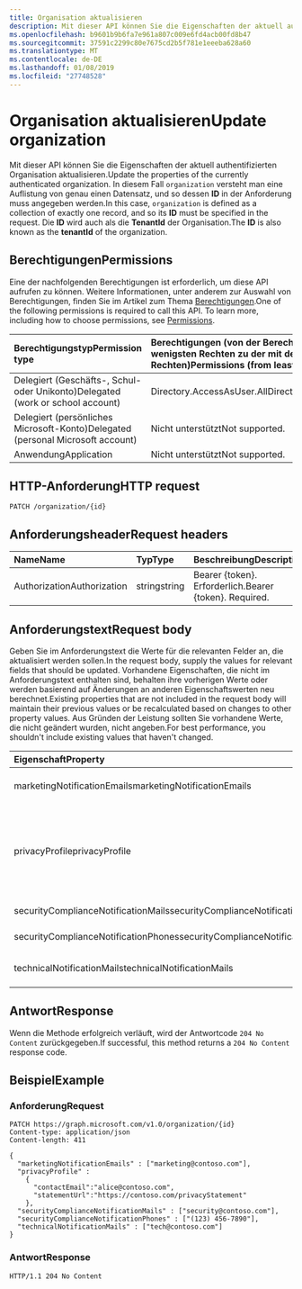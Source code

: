 ```yaml
---
title: Organisation aktualisieren
description: Mit dieser API können Sie die Eigenschaften der aktuell authentifizierten Organisation aktualisieren.
ms.openlocfilehash: b9601b9b6fa7e961a807c009e6fd4acb00fd8b47
ms.sourcegitcommit: 37591c2299c80e7675cd2b5f781e1eeeba628a60
ms.translationtype: MT
ms.contentlocale: de-DE
ms.lasthandoff: 01/08/2019
ms.locfileid: "27748528"
---
```

# <a name="update-organization"></a><span data-ttu-id="45bcd-103">Organisation aktualisieren</span><span class="sxs-lookup"><span data-stu-id="45bcd-103">Update organization</span></span>

<span data-ttu-id="45bcd-104">Mit dieser API können Sie die Eigenschaften der aktuell authentifizierten Organisation aktualisieren.</span><span class="sxs-lookup"><span data-stu-id="45bcd-104">Update the properties of the currently authenticated organization.</span></span> <span data-ttu-id="45bcd-105">In diesem Fall `organization` versteht man eine Auflistung von genau einen Datensatz, und so dessen **ID** in der Anforderung muss angegeben werden.</span><span class="sxs-lookup"><span data-stu-id="45bcd-105">In this case, `organization` is defined as a collection of exactly one record, and so its **ID** must be specified in the request.</span></span>  <span data-ttu-id="45bcd-106">Die **ID** wird auch als die **TenantId** der Organisation.</span><span class="sxs-lookup"><span data-stu-id="45bcd-106">The **ID** is also known as the **tenantId** of the organization.</span></span>


## <a name="permissions"></a><span data-ttu-id="45bcd-107">Berechtigungen</span><span class="sxs-lookup"><span data-stu-id="45bcd-107">Permissions</span></span>

<span data-ttu-id="45bcd-p102">Eine der nachfolgenden Berechtigungen ist erforderlich, um diese API aufrufen zu können. Weitere Informationen, unter anderem zur Auswahl von Berechtigungen, finden Sie im Artikel zum Thema [Berechtigungen](/graph/permissions-reference).</span><span class="sxs-lookup"><span data-stu-id="45bcd-p102">One of the following permissions is required to call this API. To learn more, including how to choose permissions, see [Permissions](/graph/permissions-reference).</span></span>

|<span data-ttu-id="45bcd-110">Berechtigungstyp</span><span class="sxs-lookup"><span data-stu-id="45bcd-110">Permission type</span></span> | <span data-ttu-id="45bcd-111">Berechtigungen (von der Berechtigung mit den wenigsten Rechten zu der mit den meisten Rechten)</span><span class="sxs-lookup"><span data-stu-id="45bcd-111">Permissions (from least to most privileged)</span></span> |
|:--------------------|:---------------------------------------------------------|
|<span data-ttu-id="45bcd-112">Delegiert (Geschäfts-, Schul- oder Unikonto)</span><span class="sxs-lookup"><span data-stu-id="45bcd-112">Delegated (work or school account)</span></span> | <span data-ttu-id="45bcd-113">Directory.AccessAsUser.All</span><span class="sxs-lookup"><span data-stu-id="45bcd-113">Directory.AccessAsUser.All</span></span>    |
|<span data-ttu-id="45bcd-114">Delegiert (persönliches Microsoft-Konto)</span><span class="sxs-lookup"><span data-stu-id="45bcd-114">Delegated (personal Microsoft account)</span></span> | <span data-ttu-id="45bcd-115">Nicht unterstützt</span><span class="sxs-lookup"><span data-stu-id="45bcd-115">Not supported.</span></span>    |
|<span data-ttu-id="45bcd-116">Anwendung</span><span class="sxs-lookup"><span data-stu-id="45bcd-116">Application</span></span> | <span data-ttu-id="45bcd-117">Nicht unterstützt</span><span class="sxs-lookup"><span data-stu-id="45bcd-117">Not supported.</span></span> |

## <a name="http-request"></a><span data-ttu-id="45bcd-118">HTTP-Anforderung</span><span class="sxs-lookup"><span data-stu-id="45bcd-118">HTTP request</span></span>

<!-- { "blockType": "ignored" } -->

```http
PATCH /organization/{id}

```

## <a name="request-headers"></a><span data-ttu-id="45bcd-119">Anforderungsheader</span><span class="sxs-lookup"><span data-stu-id="45bcd-119">Request headers</span></span>

| <span data-ttu-id="45bcd-120">Name</span><span class="sxs-lookup"><span data-stu-id="45bcd-120">Name</span></span>       | <span data-ttu-id="45bcd-121">Typ</span><span class="sxs-lookup"><span data-stu-id="45bcd-121">Type</span></span> | <span data-ttu-id="45bcd-122">Beschreibung</span><span class="sxs-lookup"><span data-stu-id="45bcd-122">Description</span></span>|
|:-----------|:------|:----------|
| <span data-ttu-id="45bcd-123">Authorization</span><span class="sxs-lookup"><span data-stu-id="45bcd-123">Authorization</span></span>  | <span data-ttu-id="45bcd-124">string</span><span class="sxs-lookup"><span data-stu-id="45bcd-124">string</span></span>  | <span data-ttu-id="45bcd-p103">Bearer {token}. Erforderlich.</span><span class="sxs-lookup"><span data-stu-id="45bcd-p103">Bearer {token}. Required.</span></span> |

## <a name="request-body"></a><span data-ttu-id="45bcd-127">Anforderungstext</span><span class="sxs-lookup"><span data-stu-id="45bcd-127">Request body</span></span>

<span data-ttu-id="45bcd-128">Geben Sie im Anforderungstext die Werte für die relevanten Felder an, die aktualisiert werden sollen.</span><span class="sxs-lookup"><span data-stu-id="45bcd-128">In the request body, supply the values for relevant fields that should be updated.</span></span> <span data-ttu-id="45bcd-129">Vorhandene Eigenschaften, die nicht im Anforderungstext enthalten sind, behalten ihre vorherigen Werte oder werden basierend auf Änderungen an anderen Eigenschaftswerten neu berechnet.</span><span class="sxs-lookup"><span data-stu-id="45bcd-129">Existing properties that are not included in the request body will maintain their previous values or be recalculated based on changes to other property values.</span></span> <span data-ttu-id="45bcd-130">Aus Gründen der Leistung sollten Sie vorhandene Werte, die nicht geändert wurden, nicht angeben.</span><span class="sxs-lookup"><span data-stu-id="45bcd-130">For best performance, you shouldn't include existing values that haven't changed.</span></span>

| <span data-ttu-id="45bcd-131">Eigenschaft</span><span class="sxs-lookup"><span data-stu-id="45bcd-131">Property</span></span>     | <span data-ttu-id="45bcd-132">Typ</span><span class="sxs-lookup"><span data-stu-id="45bcd-132">Type</span></span>   |<span data-ttu-id="45bcd-133">Beschreibung</span><span class="sxs-lookup"><span data-stu-id="45bcd-133">Description</span></span>|
|:---------------|:--------|:----------|
|<span data-ttu-id="45bcd-134">marketingNotificationEmails</span><span class="sxs-lookup"><span data-stu-id="45bcd-134">marketingNotificationEmails</span></span>|<span data-ttu-id="45bcd-135">Zeichenfolgenauflistung</span><span class="sxs-lookup"><span data-stu-id="45bcd-135">String collection</span></span>|                                        <span data-ttu-id="45bcd-136">**Hinweis:** Lässt keine Nullwerte zu.</span><span class="sxs-lookup"><span data-stu-id="45bcd-136">**Notes**: not nullable.</span></span>            |
|<span data-ttu-id="45bcd-137">privacyProfile</span><span class="sxs-lookup"><span data-stu-id="45bcd-137">privacyProfile</span></span>|[<span data-ttu-id="45bcd-138">privacyProfile</span><span class="sxs-lookup"><span data-stu-id="45bcd-138">privacyProfile</span></span>](../resources/privacyprofile.md)|<span data-ttu-id="45bcd-139">Das Datenschutzprofil einer Organisation ( „statementUrl“ und „contactEmail“ festlegen).</span><span class="sxs-lookup"><span data-stu-id="45bcd-139">The privacy profile of an organization (set statementUrl and contactEmail).</span></span>            |
|<span data-ttu-id="45bcd-140">securityComplianceNotificationMails</span><span class="sxs-lookup"><span data-stu-id="45bcd-140">securityComplianceNotificationMails</span></span>|<span data-ttu-id="45bcd-141">Zeichenfolgenauflistung</span><span class="sxs-lookup"><span data-stu-id="45bcd-141">String collection</span></span>||
|<span data-ttu-id="45bcd-142">securityComplianceNotificationPhones</span><span class="sxs-lookup"><span data-stu-id="45bcd-142">securityComplianceNotificationPhones</span></span>|<span data-ttu-id="45bcd-143">Zeichenfolgenauflistung</span><span class="sxs-lookup"><span data-stu-id="45bcd-143">String collection</span></span>||
|<span data-ttu-id="45bcd-144">technicalNotificationMails</span><span class="sxs-lookup"><span data-stu-id="45bcd-144">technicalNotificationMails</span></span>|<span data-ttu-id="45bcd-145">Zeichenfolgenauflistung</span><span class="sxs-lookup"><span data-stu-id="45bcd-145">String collection</span></span>|                                        <span data-ttu-id="45bcd-146">**Hinweis:** Lässt keine Nullwerte zu.</span><span class="sxs-lookup"><span data-stu-id="45bcd-146">**Notes**: not nullable.</span></span>            |

## <a name="response"></a><span data-ttu-id="45bcd-147">Antwort</span><span class="sxs-lookup"><span data-stu-id="45bcd-147">Response</span></span>

<span data-ttu-id="45bcd-148">Wenn die Methode erfolgreich verläuft, wird der Antwortcode `204 No Content` zurückgegeben.</span><span class="sxs-lookup"><span data-stu-id="45bcd-148">If successful, this method returns a `204 No Content` response code.</span></span>

## <a name="example"></a><span data-ttu-id="45bcd-149">Beispiel</span><span class="sxs-lookup"><span data-stu-id="45bcd-149">Example</span></span>

### <a name="request"></a><span data-ttu-id="45bcd-150">Anforderung</span><span class="sxs-lookup"><span data-stu-id="45bcd-150">Request</span></span>

<!-- {
  "blockType": "request",
  "name": "update_organization"
}-->

```http
PATCH https://graph.microsoft.com/v1.0/organization/{id}
Content-type: application/json
Content-length: 411

{
  "marketingNotificationEmails" : ["marketing@contoso.com"],
  "privacyProfile" :
    {
      "contactEmail":"alice@contoso.com",
      "statementUrl":"https://contoso.com/privacyStatement"
    },
  "securityComplianceNotificationMails" : ["security@contoso.com"],
  "securityComplianceNotificationPhones" : ["(123) 456-7890"],
  "technicalNotificationMails" : ["tech@contoso.com"]
}
```

### <a name="response"></a><span data-ttu-id="45bcd-151">Antwort</span><span class="sxs-lookup"><span data-stu-id="45bcd-151">Response</span></span>

<!-- {
  "blockType": "response",
  "truncated": true,
  "@odata.type": "microsoft.graph.organization"
} -->

```http
HTTP/1.1 204 No Content
```

<!-- uuid: 8fcb5dbc-d5aa-4681-8e31-b001d5168d79
2015-10-25 14:57:30 UTC -->
<!-- {
  "type": "#page.annotation",
  "description": "Update organization",
  "keywords": "",
  "section": "documentation",
  "tocPath": ""
}-->
